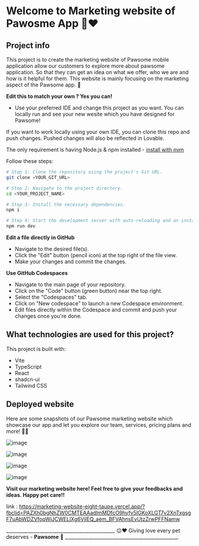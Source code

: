 # Welcome to Marketing website of Pawosme App 🐾❤️

## Project info

This project is to create the marketing website of Pawsome mobile application allow our customers to explore more about pawsome application. So that they can get an idea on what we offer, who we are and how is it helpful for them. This website is mainly focusing on the marketing aspect of the Pawsome app. 🐾

**Edit this to match your own ? Yes you can!**

- Use your preferred IDE and change this project as you want. You can locally run and see your new wesite which you have designed for Pawsome!

If you want to work locally using your own IDE, you can clone this repo and push changes. Pushed changes will also be reflected in Lovable.

The only requirement is having Node.js & npm installed - [install with nvm](https://github.com/nvm-sh/nvm#installing-and-updating)

Follow these steps:

```sh
# Step 1: Clone the repository using the project's Git URL.
git clone <YOUR_GIT_URL>

# Step 2: Navigate to the project directory.
cd <YOUR_PROJECT_NAME>

# Step 3: Install the necessary dependencies.
npm i

# Step 4: Start the development server with auto-reloading and an instant preview.
npm run dev
```

**Edit a file directly in GitHub**

- Navigate to the desired file(s).
- Click the "Edit" button (pencil icon) at the top right of the file view.
- Make your changes and commit the changes.

**Use GitHub Codespaces**

- Navigate to the main page of your repository.
- Click on the "Code" button (green button) near the top right.
- Select the "Codespaces" tab.
- Click on "New codespace" to launch a new Codespace environment.
- Edit files directly within the Codespace and commit and push your changes once you're done.

## What technologies are used for this project?

This project is built with:

- Vite
- TypeScript
- React
- shadcn-ui
- Tailwind CSS

## Deployed website

Here are some snapshots of our Pawsome marketing website which showcase our app and let you explore our team, services, pricing plans and more! 💬😸

![image](https://github.com/user-attachments/assets/8710de36-dc2b-4996-b815-0b8fbb432614)



![image](https://github.com/user-attachments/assets/7d431482-5f79-4d50-8791-3f2092ee087f)



![image](https://github.com/user-attachments/assets/9dfb0c42-b1bd-46de-b2d0-f22fff360425)



![image](https://github.com/user-attachments/assets/f6ca2c09-f011-4c0f-972a-2e19f0e8261f)


**Visit our marketing website here! Feel free to give your feedbacks and ideas. Happy pet care!!**

link : https://marketing-website-eight-taupe.vercel.app/?fbclid=PAZXh0bgNhZW0CMTEAAadImMDfcO9hyfv5IGKoXLGT7v2XnTxgsgF7uAbWDZVfopWiJCWELlXg6VilEQ_aem_BFVAhnsEvUtzZrwPFFNamw

______________________________________________ 😉❤️ Giving love every pet deserves - **Pawsome** 🐾 ________________________________________________
